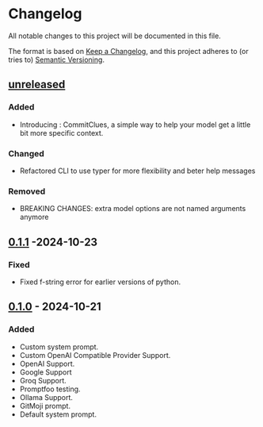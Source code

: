 # Changelog

All notable changes to this project will be documented in this file.

The format is based on [Keep a Changelog](https://keepachangelog.com/en/1.1.0/),
and this project adheres to (or tries to) [Semantic Versioning](https://semver.org/spec/v2.0.0.html).

## [unreleased]

### Added

- Introducing : CommitClues, a simple way to help your model get a little bit more specific context.

### Changed

- Refactored CLI to use typer for more flexibility and beter help messages

### Removed

- BREAKING CHANGES: extra model options are not named arguments anymore

## [0.1.1] -2024-10-23

### Fixed

- Fixed f-string error for earlier versions of python.

## [0.1.0] - 2024-10-21

### Added

- Custom system prompt.
- Custom OpenAI Compatible Provider Support.
- OpenAI Support.
- Google Support
- Groq Support.
- Promptfoo testing.
- Ollama Support.
- GitMoji prompt.
- Default system prompt.

[unreleased]: https://github.com/Felix-Pedro/CommitCraft/compare/latest...HEAD
[0.1.1]: https://github.com/Felix-Pedro/CommitCraft/compare/v0.1.0...v0.1.1
[0.1.0]: https://github.com/Felix-Pedro/CommitCraft/releases/tag/v0.1.0
